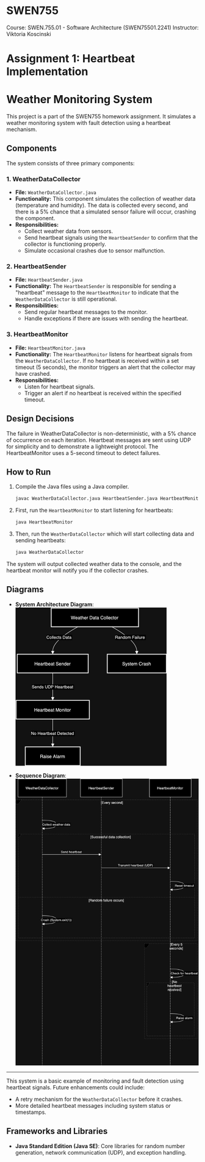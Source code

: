 # SWEN755
Course: SWEN.755.01 - Software Architecture (SWEN75501.2241) Instructor: Viktoria Koscinski

# Assignment 1: Heartbeat Implementation

# Weather Monitoring System
This project is a part of the SWEN755 homework assignment. It simulates a weather monitoring system with fault detection using a heartbeat mechanism.

## Components
The system consists of three primary components:

### 1. WeatherDataCollector
- **File:** `WeatherDataCollector.java`
- **Functionality:** This component simulates the collection of weather data (temperature and humidity). The data is collected every second, and there is a 5% chance that a simulated sensor failure will occur, crashing the component. 
- **Responsibilities:**
  - Collect weather data from sensors.
  - Send heartbeat signals using the `HeartbeatSender` to confirm that the collector is functioning properly.
  - Simulate occasional crashes due to sensor malfunction.

### 2. HeartbeatSender
- **File:** `HeartbeatSender.java`
- **Functionality:** The `HeartbeatSender` is responsible for sending a "heartbeat" message to the `HeartbeatMonitor` to indicate that the `WeatherDataCollector` is still operational.
- **Responsibilities:**
  - Send regular heartbeat messages to the monitor.
  - Handle exceptions if there are issues with sending the heartbeat.

### 3. HeartbeatMonitor
- **File:** `HeartbeatMonitor.java`
- **Functionality:** The `HeartbeatMonitor` listens for heartbeat signals from the `WeatherDataCollector`. If no heartbeat is received within a set timeout (5 seconds), the monitor triggers an alert that the collector may have crashed.
- **Responsibilities:**
  - Listen for heartbeat signals.
  - Trigger an alert if no heartbeat is received within the specified timeout.

## Design Decisions
The failure in WeatherDataCollector is non-deterministic, with a 5% chance of occurrence on each iteration.
Heartbeat messages are sent using UDP for simplicity and to demonstrate a lightweight protocol.
The HeartbeatMonitor uses a 5-second timeout to detect failures.

## How to Run
1. Compile the Java files using a Java compiler.
   ```bash
   javac WeatherDataCollector.java HeartbeatSender.java HeartbeatMonitor.java
   ```
2. First, run the `HeartbeatMonitor` to start listening for heartbeats:
   ```bash
   java HeartbeatMonitor
   ```
3. Then, run the `WeatherDataCollector` which will start collecting data and sending heartbeats:
   ```bash
   java WeatherDataCollector
   ```
The system will output collected weather data to the console, and the heartbeat monitor will notify you if the collector crashes.

## Diagrams
- **System Architecture Diagram**:
  ![Architecture](diagrams/Architecture.png)

- **Sequence Diagram**:
  ![Sequence Diagram](diagrams/sequence.png)

---

This system is a basic example of monitoring and fault detection using heartbeat signals. Future enhancements could include:
- A retry mechanism for the `WeatherDataCollector` before it crashes.
- More detailed heartbeat messages including system status or timestamps.

## Frameworks and Libraries
- **Java Standard Edition (Java SE)**: Core libraries for random number generation, network communication (UDP), and exception handling.
